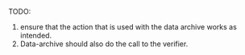 TODO:
1. ensure that the action that is used with the data archive works as intended.
2. Data-archive should also do the call to the verifier.
